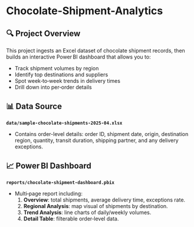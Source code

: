 # Chocolate-Shipment-Analytics

## 🔍 Project Overview

This project ingests an Excel dataset of chocolate shipment records, then builds an interactive Power BI dashboard that allows you to:

- Track shipment volumes by region
- Identify top destinations and suppliers
- Spot week‑to‑week trends in delivery times
- Drill down into per‑order details

## 📊 Data Source

**`data/sample-chocolate-shipments-2025-04.xlsx`**  
- Contains order-level details: order ID, shipment date, origin, destination region, quantity, transit duration, shipping partner, and any delivery exceptions.

## 📈 Power BI Dashboard

**`reports/chocolate-shipment-dashboard.pbix`**  
- Multi‑page report including:
  1. **Overview**: total shipments, average delivery time, exceptions rate.
  2. **Regional Analysis**: map visual of shipments by destination.
  3. **Trend Analysis**: line charts of daily/weekly volumes.
  4. **Detail Table**: filterable order‑level data.

